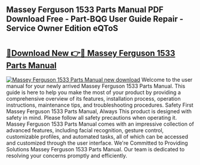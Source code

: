 ## Massey Ferguson 1533 Parts Manual PDF Download Free - Part-BQG User Guide Repair - Service Owner Edition eQToS

# <h2><a href="http://bc86614.oget.top/?id=Massey+Ferguson+1533+Parts+Manual">🔗Download New 👉🔴 Massey Ferguson 1533 Parts Manual</a></h2>

[![Massey Ferguson 1533 Parts Manual new download](https://i.imgur.com/5g1atiW.png)](http://bc86614.oget.top/?id=Massey+Ferguson+1533+Parts+Manual)
Welcome to the user manual for your newly arrived Massey Ferguson 1533 Parts Manual. This guide is here to help you make the most of your product by providing a comprehensive overview of its features, installation process, operation instructions, maintenance tips, and troubleshooting procedures. Safety First Massey Ferguson 1533 Parts Manual, Always This product is designed with safety in mind. Please follow all safety precautions when operating it. Massey Ferguson 1533 Parts Manual comes with an impressive collection of advanced features, including facial recognition, gesture control, customizable profiles, and automated tasks, all of which can be accessed and customized through the user interface. We're Committed to Providing Solutions Massey Ferguson 1533 Parts Manual. Our team is dedicated to resolving your concerns promptly and efficiently.
